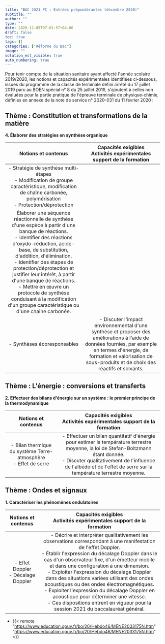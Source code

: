 ```yaml
---
title: "BAC 2021 PC : Entrées prépondérantes (décembre 2020)"
subtitle: ""
author: ""
type: ""
date: 2020-12-05T07:01:57+04:00
draft: false
toc: true
tags: []
categories: ["Réforme du Bac"]
image: ""
solution_est_visible: true
auto_numbering: true
---
```


Pour tenir compte de la situation sanitaire ayant affecté l'année scolaire 2019/2020, les notions et capacités expérimentales identifiées ci-dessous, issues du programme de la classe de terminale défini arrêté du 17 juillet 2019 paru au BOEN spécial n° 8 du 25 juillet 2019, s'ajoutent à celles non évaluées pour la partie pratique de l'épreuve terminale de physique-chimie, définies en annexe de la note de service n° 2020-031 du 11 février 2020&nbsp;:

## Thème&nbsp;: Constitution et transformations de la matière 

**4. Élaborer des stratégies en synthèse organique**

| Notions et contenus | Capacités exigibles<br /> Activités expérimentales support de la formation |
|:----:|:----:|
| - Stratégie de synthèse multi-étapes<br /> - Modification de groupe caractéristique, modification de chaîne carbonée, polymérisation<br /> - Protection/déprotection |
Élaborer une séquence réactionnelle de synthèse d'une espèce à partir d'une banque de réactions.<br /> - Identifier des réactions d'oxydo-réduction, acide-base, de substitution, d'addition, d'élimination.<br /> - Identifier des étapes de protection/déprotection et justifier leur intérêt, à partir d'une banque de réactions.<br /> - Mettre en œuvre un protocole de synthèse conduisant à la modification d'un groupe caractéristique ou d'une chaîne carbonée. |
| - Synthèses écoresponsables | - Discuter l'impact environnemental d'une synthèse et proposer des améliorations à l'aide de données fournies, par exemple en termes d'énergie, de formation et valorisation de sous-produits et de choix des réactifs et solvants. |

## Thème&nbsp;: L'énergie&nbsp;: conversions et transferts 

**2. Effectuer des bilans d'énergie sur un système&nbsp;: le premier principe de la thermodynamique**

| Notions et contenus | Capacités exigibles<br /> Activités expérimentales support de la formation |
|:----:|:----:|
| - Bilan thermique du système Terre-atmosphère<br /> - Effet de serre | - Effectuer un bilan quantitatif d'énergie pour estimer la température terrestre moyenne, la loi de Stefan-Boltzmann étant donnée.<br /> - Discuter qualitativement de l'influence de l'albédo et de l'effet de serre sur la température terrestre moyenne. |

## Thème&nbsp;: Ondes et signaux

**1. Caractériser les phénomènes ondulatoires**

| Notions et contenus | Capacités exigibles<br /> Activités expérimentales support de la formation |
|:----:|:----:|
| - Effet Doppler<br /> - Décalage Doppler | - Décrire et interpréter qualitativement les observations correspondant à une manifestation de l'effet Doppler.<br /> - Établir l'expression du décalage Doppler dans le cas d'un observateur fixe, d'un émetteur mobile et dans une configuration à une dimension.<br /> - Exploiter l'expression du décalage Doppler dans des situations variées utilisant des ondes acoustiques ou des ondes électromagnétiques.<br /> - Exploiter l'expression du décalage Doppler en acoustique pour déterminer une vitesse.<br /> - Ces dispositions entrent en vigueur pour la session 2021 du baccalauréat général. |


- {{< remote "https://www.education.gouv.fr/bo/20/Hebdo46/MENE2033175N.htm" "https://www.education.gouv.fr/bo/20/Hebdo46/MENE2033175N.htm" >}}